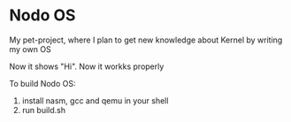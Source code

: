 # Nodo OS
My pet-project, where I plan to get new knowledge about Kernel by writing my own OS

Now it shows "Hi". Now it workks properly

To build Nodo OS:
   1. install nasm, gcc and qemu in your shell
   2. run build.sh
